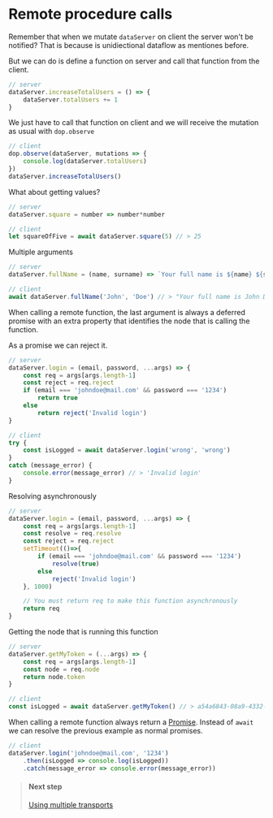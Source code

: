 
# Remote procedure calls

Remember that when we mutate `dataServer` on client the server won't be notified? That is because is unidiectional dataflow as mentiones before.

But we can do is define a function on server and call that function from the client.



```js
// server
dataServer.increaseTotalUsers = () => {
    dataServer.totalUsers += 1
}
```

We just have to call that function on client and we will receive the mutation as usual with `dop.observe`

```js
// client
dop.observe(dataServer, mutations => {
    console.log(dataServer.totalUsers)
})
dataServer.increaseTotalUsers()
```


What about getting values?

```js
// server
dataServer.square = number => number*number

// client
let squareOfFive = await dataServer.square(5) // > 25
```


Multiple arguments

```js
// server
dataServer.fullName = (name, surname) => `Your full name is ${name} ${surname}`

// client
await dataServer.fullName('John', 'Doe') // > "Your full name is John Doe"
```


When calling a remote function, the last argument is always a deferred promise with an extra property that identifies the node that is calling the function.

As a promise we can reject it.

```js
// server
dataServer.login = (email, password, ...args) => {
    const req = args[args.length-1]
    const reject = req.reject
    if (email === 'johndoe@mail.com' && password === '1234')
        return true
    else
        return reject('Invalid login')
}

// client
try {
    const isLogged = await dataServer.login('wrong', 'wrong')
}
catch (message_error) {
    console.error(message_error) // > 'Invalid login'
}
```


Resolving asynchronously

```js
// server
dataServer.login = (email, password, ...args) => {
    const req = args[args.length-1]
    const resolve = req.resolve
    const reject = req.reject
    setTimeout(()=>{
        if (email === 'johndoe@mail.com' && password === '1234')
            resolve(true)
        else
            reject('Invalid login')
    }, 1000)

    // You must return req to make this function asynchronously
    return req
}
```

Getting the node that is running this function

```js
// server
dataServer.getMyToken = (...args) => {
    const req = args[args.length-1]
    const node = req.node
    return node.token
}

// client
const isLogged = await dataServer.getMyToken() // > a54a6843-08a9-4332-a365-0c86aa4fe0b5
```


When calling a remote function always return a [Promise](https://developer.mozilla.org/en/docs/Web/JavaScript/Reference/Global_Objects/Promise). Instead of `await` we can resolve the previous example as normal promises.

```js
// client
dataServer.login('johndoe@mail.com', '1234')
    .then(isLogged => console.log(isLogged))
    .catch(message_error => console.error(message_error))
```



> #### Next step
> [Using multiple transports](/guide/javascript/using-multiple-transports)

